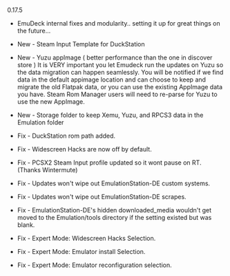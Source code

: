 0.17.5
- EmuDeck internal fixes and modularity.. setting it up for great things on the future...
- New - Steam Input Template for DuckStation
- New - Yuzu appImage ( better performance than the one in discover store )
        It is VERY important you let Emudeck run the updates on Yuzu so the 
        data migration can happen seamlessly. You will be notified if we 
        find data in the default appimage location and can choose to keep 
        and migrate the old Flatpak data, or you can use the existing AppImage data you have.
        Steam Rom Manager users will need to re-parse for Yuzu to use the new AppImage.
- New - Storage folder to keep Xemu, Yuzu, and RPCS3 data in the Emulation folder

- Fix - DuckStation rom path added.
- Fix - Widescreen Hacks are now off by default. 
- Fix - PCSX2 Steam Input profile updated so it wont pause on RT. (Thanks Wintermute)
- Fix - Updates won't wipe out EmulationStation-DE custom systems.
- Fix - Updates won't wipe out EmulationStation-DE scrapes.
- Fix - EmulationStation-DE's hidden downloaded_media wouldn't get moved 
        to the Emulation/tools directory if the setting existed but was blank.
- Fix - Expert Mode: Widescreen Hacks Selection.
- Fix - Expert Mode: Emulator install Selection.
- Fix - Expert Mode: Emulator reconfiguration selection.